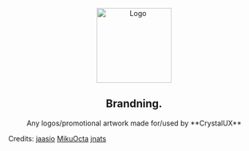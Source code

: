 <p align="center">
  <a href="https://github.com/crystalux-project/branding">
    <img src="https://github.com/crystalux-project/branding/blob/main/crystalux-logo-minimal.png?" alt="Logo" width="150" height="150">
  </a>
</p>
<p align="center"> 
<h2 align="center"> Brandning. </h2>
</p>
<p align="center"> Any logos/promotional artwork made for/used by **CrystalUX** </p>




Credits:
[jaasio](https://github.com/jaasio)
[MikuOcta](https://github.com/MikuOcta)
[jnats](https://github.com/jnats)
